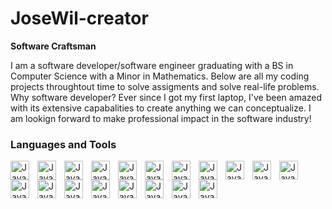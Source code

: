 # JoseWil-creator
**Software Craftsman**


I am a software developer/software engineer graduating with a BS in Computer Science with a Minor in Mathematics. Below are all my coding projects throughtout time to solve assigments and solve real-life problems.
Why software developer? Ever since I got my first laptop, I've been amazed with its extensive capabalities to create anything we can conceptualize. I am lookign forward to make professional impact in the software industry!

### Languages and Tools
<img align="left" alt="Java" width="30xp" style="padding-right:10px;" src="https://cdn.jsdelivr.net/gh/devicons/devicon/icons/java/java-original-wordmark.svg" />
<img align="left" alt="Java" width="30xp" style="padding-right:10px;" img src="https://cdn.jsdelivr.net/gh/devicons/devicon/icons/scala/scala-original-wordmark.svg"/>
<img align="left" alt="Java" width="30xp" style="padding-right:10px;" src="https://cdn.jsdelivr.net/gh/devicons/devicon/icons/python/python-original-wordmark.svg"/>
<img align="left" alt="Java" width="30xp" style="padding-right:10px;" src="https://cdn.jsdelivr.net/gh/devicons/devicon/icons/c/c-original.svg"/>
<img align="left" alt="Java" width="30xp" style="padding-right:10px;" src="https://cdn.jsdelivr.net/gh/devicons/devicon/icons/dart/dart-original.svg" />
<img align="left" alt="Java" width="30xp" style="padding-right:10px;" src="https://cdn.jsdelivr.net/gh/devicons/devicon/icons/ruby/ruby-original-wordmark.svg"/>
<img align="left" alt="Java" width="30xp" style="padding-right:10px;" src="https://cdn.jsdelivr.net/gh/devicons/devicon/icons/vscode/vscode-original-wordmark.svg"/>
<img align="left" alt="Java" width="30xp" style="padding-right:10px;" src="https://cdn.jsdelivr.net/gh/devicons/devicon/icons/flutter/flutter-original.svg" />
<img align="left" alt="Java" width="30xp" style="padding-right:10px;" src="https://cdn.jsdelivr.net/gh/devicons/devicon/icons/html5/html5-original-wordmark.svg"/>
<img align="left" alt="Java" width="30xp" style="padding-right:10px;" src="https://cdn.jsdelivr.net/gh/devicons/devicon/icons/css3/css3-original.svg" />
 <div/>
<img align="left" alt="Java" width="30xp" style="padding-right:10px;" src="https://cdn.jsdelivr.net/gh/devicons/devicon/icons/bootstrap/bootstrap-original.svg" />
<img align="left" alt="Java" width="30xp" style="padding-right:10px;" src="https://cdn.jsdelivr.net/gh/devicons/devicon/icons/git/git-original.svg" />
<img align="left" alt="Java" width="30xp" style="padding-right:10px;" src="https://cdn.jsdelivr.net/gh/devicons/devicon/icons/github/github-original.svg" />
<img align="left" alt="Java" width="30xp" style="padding-right:10px;" src="https://cdn.jsdelivr.net/gh/devicons/devicon/icons/pycharm/pycharm-original-wordmark.svg"/>
<img align="left" alt="Java" width="30xp" style="padding-right:10px;" src="https://cdn.jsdelivr.net/gh/devicons/devicon/icons/intellij/intellij-original-wordmark.svg"/>
<img align="left" alt="Java" width="30xp" style="padding-right:10px;" src="https://cdn.jsdelivr.net/gh/devicons/devicon/icons/firebase/firebase-plain-wordmark.svg"/>
<img align="left" alt="Java" width="30xp" style="padding-right:10px;" src="https://cdn.jsdelivr.net/gh/devicons/devicon/icons/sqlite/sqlite-original-wordmark.svg"/>
<img align="left" alt="Java" width="30xp" style="padding-right:10px;" src="https://cdn.jsdelivr.net/gh/devicons/devicon/icons/androidstudio/androidstudio-original-wordmark.svg"/>
<img align="left" alt="Java" width="30xp" style="padding-right:10px;" src="https://cdn.jsdelivr.net/gh/devicons/devicon/icons/sqlite/sqlite-original-wordmark.svg"/>
